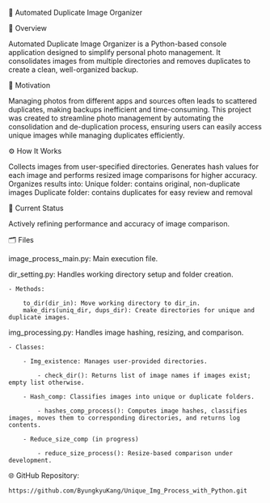 📸 Automated Duplicate Image Organizer

📌 Overview

Automated Duplicate Image Organizer is a Python-based console application designed to simplify personal photo management. It consolidates images from multiple directories and removes duplicates to create a clean, well-organized backup.


🎯 Motivation

Managing photos from different apps and sources often leads to scattered duplicates, making backups inefficient and time-consuming. This project was created to streamline photo management by automating the consolidation and de-duplication process, ensuring users can easily access unique images while managing duplicates efficiently.


⚙️ How It Works

Collects images from user-specified directories.
Generates hash values for each image and performs resized image comparisons for higher accuracy.
Organizes results into:
Unique folder: contains original, non-duplicate images
Duplicate folder: contains duplicates for easy review and removal


🔧 Current Status

Actively refining performance and accuracy of image comparison.


🗂 Files

image_process_main.py: Main execution file.

dir_setting.py: Handles working directory setup and folder creation.

    - Methods:

        to_dir(dir_in): Move working directory to dir_in.
        make_dirs(uniq_dir, dups_dir): Create directories for unique and duplicate images.

img_processing.py: Handles image hashing, resizing, and comparison.

    - Classes:
    
        - Img_existence: Manages user-provided directories.
        
            - check_dir(): Returns list of image names if images exist; empty list otherwise.
        
        - Hash_comp: Classifies images into unique or duplicate folders.
        
            - hashes_comp_process(): Computes image hashes, classifies images, moves them to corresponding directories, and returns log contents.
        
        - Reduce_size_comp (in progress)
        
            - reduce_size_process(): Resize-based comparison under development.


🌐 GitHub Repository:

    https://github.com/ByungkyuKang/Unique_Img_Process_with_Python.git
